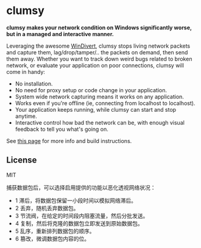 # clumsy

__clumsy makes your network condition on Windows significantly worse, but in a managed and interactive manner.__

Leveraging the awesome [WinDivert](http://reqrypt.org/windivert.html), clumsy stops living network packets and capture them, lag/drop/tamper/.. the packets on demand, then send them away. Whether you want to track down weird bugs related to broken network, or evaluate your application on poor connections, clumsy will come in handy:

* No installation.
* No need for proxy setup or code change in your application.
* System wide network capturing means it works on any application.
* Works even if you're offline (ie, connecting from localhost to localhost).
* Your application keeps running, while clumsy can start and stop anytime.
* Interactive control how bad the network can be, with enough visual feedback to tell you what's going on.

See [this page](http://jagt.github.io/clumsy) for more info and build instructions.

## License

MIT


捕获数据包后，可以选择启用提供的功能以恶化透视网络状况：

* 1 滞后，将数据包保留一小段时间以模拟网络滞后。
* 2 丢弃，随机丢弃数据包。
* 3 节流阀，在给定的时间段内阻塞流量，然后分批发送。
* 4 复制，然后将克隆的数据包立即发送到原始数据包。
* 5 乱序，重新排列数据包的顺序。
* 6 篡改，微调数据包内容的位。
